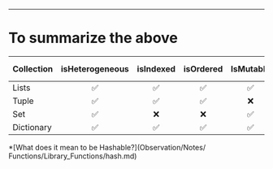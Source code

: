 ---
# To summarize the above
| Collection  | isHeterogeneous | isIndexed | isOrdered | IsMutable | *isHashable | Allows Duplicates | Sliceable |
| :---------- | :-------------: | :-------: | :-------: | :-------: | :--------: | :---------------: | :-------: |
| Lists       | ✅              | ✅        | ✅        | ✅        | ❌         | ✅                | ✅        |
| Tuple       | ✅              | ✅        | ✅        | ❌        | ✅         | ✅                | ✅        |
| Set         | ✅              | ❌        | ❌        | ✅        | ❌         | ❌                | ❌        |
| Dictionary  | ✅              | ✅        | ✅        | ✅        | Keys: ✅   | ❌                | ❌        |

*[What does it mean to be Hashable?](Observation/Notes/ Functions/Library_Functions/hash.md)














